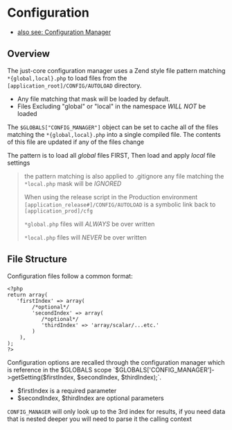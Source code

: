 # Configuration

* [also see: Configuration Manager](../just-core/Configuration-Manager)

## Overview 

The just-core configuration manager uses a Zend style file pattern matching `*{global,local}.php` to load files from the  
`[application_root]/CONFIG/AUTOLOAD` directory. 

* Any file matching that mask will be loaded by default.
* Files Excluding "global" or "local" in the namespace _WILL NOT_ be loaded

The `$GLOBALS["CONFIG_MANAGER"]` object can be set to cache all of the files matching the `*{global,local}.php` into a single 
compiled file. The contents of this file are updated if any of the files change

The pattern is to load all _global_ files FIRST, Then load and apply _local_ file settings



> the pattern matching is also applied to .gitignore
> any file matching the `*local.php` mask will be _IGNORED_
> 
> When using the release script in the Production environment `[application_release#]/CONFIG/AUTOLOAD` is a symbolic link back to 
> `[application_prod]/cfg` 
> 
> `*global.php` files will _ALWAYS_ be over written 
> 
> `*local.php` files will _NEVER_ be over written 


## File Structure

Configuration files follow a common format:

```
<?php 
return array(
   'firstIndex' => array(
        /*optional*/
        'secondIndex' => array(
           /*optional*/
           'thirdIndex' => 'array/scalar/...etc.'
        )
    ),
);
?>
```


Configuration options are recalled through the configuration manager which is reference in the $GLOBALS scope `$GLOBALS['CONFIG_MANAGER']->getSetting($firstIndex, $secondIndex, $thirdIndex);`.

* $firstIndex is a required parameter
* $secondIndex, $thirdIndex are optional parameters

`CONFIG_MANAGER` will only look up to the 3rd index for results, if you need data that is nested deeper you will need to parse it the calling context









